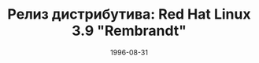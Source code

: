 ---
layout: post
title: "Релиз дистрибутива: Red Hat Linux 3.9 \"Rembrandt\""
date: 1996-08-31   
---